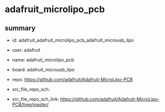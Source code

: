 # adafruit_microlipo_pcb
 
## summary 
* id: adafruit_adafruit_microlipo_pcb_adafruit_microusb_lipo
* user: adafruit
* name: adafruit_microlipo_pcb
* board: adafruit_microusb_lipo
* repo: https://github.com/adafruit/Adafruit-MicroLipo-PCB



* src_file_repo_sch: 
* src_file_repo_sch_link: https://github.com/adafruit/Adafruit-MicroLipo-PCB/tree/master/






